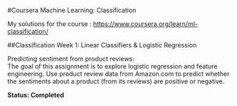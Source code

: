 #Coursera Machine Learning: Classification

My solutions for the course : https://www.coursera.org/learn/ml-classification/

##Classification Week 1: Linear Classifiers & Logistic Regression

Predicting sentiment from product reviews: <br />
The goal of this assignment is to explore logistic regression and feature engineering.
Use product review data from Amazon.com to predict whether the sentiments about a product (from its reviews) are positive or negative.

<b>Status: Completed</b>
